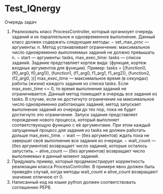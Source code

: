 # Test_IQnergy


Очередь задач
1. Реализовать класс ProcessController, который организует очередь заданий и их параллельное и одновременное выполнение. Данный класс должен содержать следующие методы:
− set_max_proc — аргументы: n.
Метод устанавливает ограничение: максимальное число одновременно выполняемых заданий не должно превышать n.
− start — аргументы: tasks, max_exec_time:
tasks — список заданий. Задание представляет кортеж вида: (функция, кортеж входных аргументов для функции).
Пример: tasks = [(function0, (f0_arg0, f0_arg1)), (function1, (f1_arg0, f1_arg1, f1_arg2)), (function2, (f2_arg0, ))]
max_exec_time — максимальное время (в секундах) работы (жизни) каждого задания из списка tasks. Если max_exec_time <= 0, то время выполнения заданий не ограничивается.
Данный метод помещает в очередь все задания из tasks. В случае, если не достигнуто ограничение на максимальное число одновременно работающих заданий, метод запускает выполнение заданий из очереди до тех пор, пока не будет достигнуто это ограничение. Запуск задания представляет порождение нового процесса, который выполняет соответствующую функцию с её аргументами. При этом каждый запущенный процесс для задания из tasks не должен работать дольше max_exec_time.
− wait — (без аргументов) ждать пока не завершат своё выполнение все задания из очереди.
− wait_count — (без аргументов) возвращает число заданий, которые осталось запустить.
− alive_count — (без аргументов) возвращает число выполняемых в данный момент заданий.
2. Придумать пример, который продемонстрирует корректность реализации класса ProcessController. В примере явно должен быть приведён случай, когда методы wait_count и alive_count возвращают значение отличное от 0.
3. Написанный код на языке python должен соответствовать соглашению PEP8.